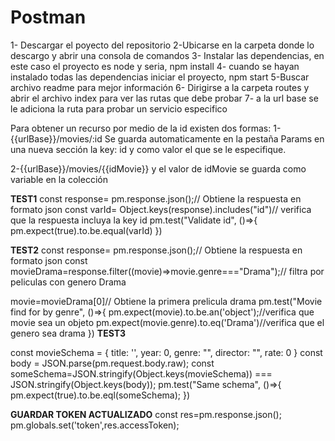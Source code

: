Postman
=======

1- Descargar el poyecto del repositorio
2-Ubicarse en la carpeta donde lo descargo y abrir una consola de comandos
3- Instalar las dependencias, en este caso el proyecto es node y seria, npm install
4- cuando se hayan instalado todas las dependencias iniciar el proyecto, npm start
5-Buscar archivo readme para mejor información
6- Dirigirse a la carpeta routes y abrir el archivo index para ver las rutas que debe probar
7- a la url base se le adiciona la ruta para probar un servicio especifico

Para obtener un recurso por medio de la id existen dos formas:
1- {{urlBase}}/movies/:id
Se guarda automaticamente en la pestaña Params en una nueva sección la key: id y como valor el que se le especifique.

2-{{urlBase}}/movies/{{idMovie}}
y el valor de idMovie se guarda como variable  en la colección

**TEST1**
const response= pm.response.json();// Obtiene la respuesta en formato json
const varId= Object.keys(response).includes("id")// verifica que la respuesta incluya la key id
pm.test("Validate id", ()=>{
   pm.expect(true).to.be.equal(varId)
})

**TEST2**
const response= pm.response.json();// Obtiene la respuesta en formato json
const movieDrama=response.filter((movie)=>movie.genre==="Drama");// filtra por peliculas con genero Drama

movie=movieDrama[0]// Obtiene la primera prelicula drama
pm.test("Movie find for by genre", ()=>{
    pm.expect(movie).to.be.an('object');//verifica que movie sea un objeto
    pm.expect(movie.genre).to.eq('Drama')//verifica que el genero sea drama
})
**TEST3**

const movieSchema = {
    title: '',
    year: 0,
    genre: "",
    director: "",
    rate: 0
}
const body = JSON.parse(pm.request.body.raw);
const someSchema=JSON.stringify(Object.keys(movieSchema)) === JSON.stringify(Object.keys(body));
pm.test("Same schema", ()=>{
pm.expect(true).to.be.eql(someSchema);
})

**GUARDAR TOKEN ACTUALIZADO**
const res=pm.response.json();
pm.globals.set('token',res.accessToken);